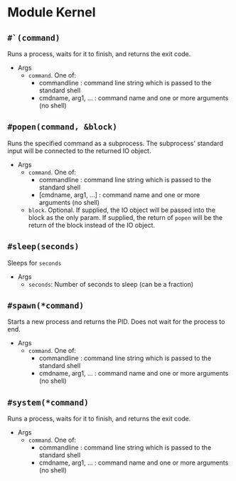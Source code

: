# Module Kernel

## ``#`(command)``
Runs a process, waits for it to finish, and returns the exit code.
- Args
  + `command`. One of:
     - commandline : command line string which is passed to the standard shell
     - cmdname, arg1, ... : command name and one or more arguments (no shell)

## `#popen(command, &block)`
Runs the specified command as a subprocess. 
The subprocess' standard input will be connected to the returned IO object.
- Args
  + `command`. One of:
     - commandline : command line string which is passed to the standard shell
     - [cmdname, arg1, ...] : command name and one or more arguments (no shell)
  + `block`. Optional. If supplied, the IO object will be passed into the block as the only param.
    If supplied, the return of `popen` will be the return of the block instead of the IO object.

## `#sleep(seconds)`
Sleeps for `seconds`
- Args
  + `seconds`: Number of seconds to sleep (can be a fraction)

## `#spawn(*command)`
Starts a new process and returns the PID.
Does not wait for the process to end.
- Args
  + `command`. One of:
     - commandline : command line string which is passed to the standard shell
     - cmdname, arg1, ... : command name and one or more arguments (no shell)

## `#system(*command)`
Runs a process, waits for it to finish, and returns the exit code.
- Args
  + `command`. One of:
     - commandline : command line string which is passed to the standard shell
     - cmdname, arg1, ... : command name and one or more arguments (no shell)

